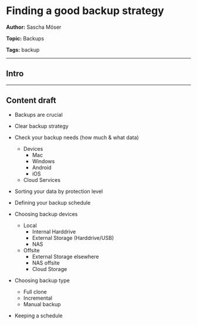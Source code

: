 # Finding a good backup strategy

**Author:** Sascha Möser

**Topic:** Backups

**Tags:** backup

---

## Intro



---

## Content draft

- Backups are crucial
- Clear backup strategy
- Check your backup needs (how much & what data)
    - Devices
        - Mac
        - Windows
        - Android
        - iOS
    - Cloud Services
- Sorting your data by protection level
- Defining your backup schedule
- Choosing backup devices
    - Local
        - Internal Harddrive
        - External Storage (Harddrive/USB)
        - NAS
    - Offsite
        - External Storage elsewhere
        - NAS offsite
        - Cloud Storage

- Choosing backup type
    - Full clone
    - Incremental
    - Manual backup

- Keeping a schedule